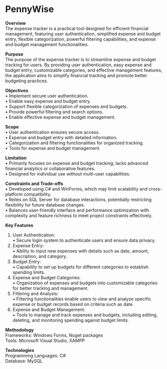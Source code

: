 # PennyWise

**Overview** <br>
The expense tracker is a practical tool designed for efficient financial management, featuring user authentication, simplified expense and budget entry, flexible categorization, powerful filtering capabilities, and expense and budget management functionalities.

**Purpose** <br>
The purpose of the expense tracker is to streamline expense and budget tracking for users. By providing user authentication, easy expense and budget entry, customizable categories, and effective management features, the application aims to simplify financial tracking and promote better budgeting practices.

**Objectives** <br>
• Implement secure user authentication. <br>
• Enable easy expense and budget entry. <br>
• Support flexible categorization of expenses and budgets. <br>
• Provide powerful filtering and search options. <br>
• Enable effective expense and budget management. <br>

**Scope** <br>
• User authentication ensures secure access. <br>
• Expense and budget entry with detailed information. <br>
• Categorization and filtering functionalities for organized tracking. <br>
• Tools for expense and budget management. <br>

**Limitation** <br>
• Primarily focuses on expense and budget tracking; lacks advanced financial analytics or collaborative features. <br>
• Designed for individual use without multi-user capabilities. <br>

**Constraints and Trade-offs** <br>
• Developed using C# and WinForms, which may limit scalability and cross-platform compatibility. <br>
• Relies on SQL Server for database interactions, potentially restricting flexibility for future database changes. <br>
• Balances user-friendly interface and performance optimization with complexity and feature richness to meet project constraints effectively. <br>

**Key Features** <br>
1. User Authentication: <br>
• Secure login system to authenticate users and ensure data privacy.<br>
2. Expense Entry:<br>
• Ability to input new expenses with details such as date, amount, description, and category.<br>
3. Budget Entry:<br>
• Capability to set up budgets for different categories to establish spending limits.<br>
4. Expense and Budget Categories:<br>
• Organization of expenses and budgets into customizable categories for better tracking and management.<br>
5. Filtering and Analysis:<br>
• Filtering functionalities enable users to view and analyze specific expense or budget records based on criteria such as date.<br>
6. Expense and Budget Management:<br>
• Tools to manage and track expenses and budgets, including editing, deleting, and monitoring spending against budget limits.<br>

**Methodology** <br>
Frameworks: Windows Forms, Nuget packages <br>
Tools: Microsoft Visual Studio, XAMPP<br>

**Technologies** <br>
Programming Languages: C# <br>
Database: MySQL
